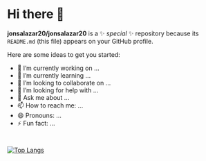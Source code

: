 # Hi there 👋


**jonsalazar20/jonsalazar20** is a ✨ _special_ ✨ repository because its `README.md` (this file) appears on your GitHub profile.

Here are some ideas to get you started:

- 🔭 I’m currently working on ...
- 🌱 I’m currently learning ...
- 👯 I’m looking to collaborate on ...
- 🤔 I’m looking for help with ...
- 💬 Ask me about ...
- 📫 How to reach me: ...
- 😄 Pronouns: ...
- ⚡ Fun fact: ...
#
[![Top Langs](https://github-readme-stats.vercel.app/api/top-langs/?username=jonsalazar20&layout=compact)](https://github.com/jonsalazar20/github-readme-stats)